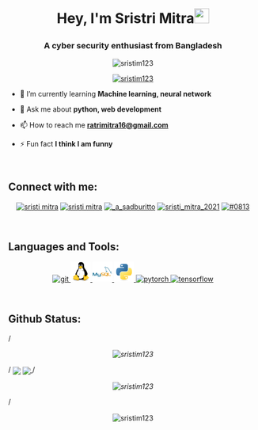 # <p align="center"> Hey, I'm **Sristri Mitra**<img src="https://raw.githubusercontent.com/aemmadi/aemmadi/master/wave.gif" width="30px" height="30px">
<h3 align="center">A cyber security enthusiast from Bangladesh</h3>


<p align="center"> <img src="https://komarev.com/ghpvc/?username=sristim123&label=Profile%20views&color=0e75b6&style=flat" alt="sristim123" /> </p>

<p align="center"> <a href="https://github.com/ryo-ma/github-profile-trophy"><img src="https://github-profile-trophy.vercel.app/?username=sristim123" alt="sristim123" /></a> </p>

- 🌱 I’m currently learning **Machine learning, neural network**

- 💬 Ask me about **python, web development**

- 📫 How to reach me **ratrimitra16@gmail.com**

- ⚡ Fun fact **I think I am funny**



<br />

## Connect with me:
<p align="center">
<a href="https://www.linkedin.com/in/sristi-mitra-3260b11b4/" target="blank"><img align="center" src="https://raw.githubusercontent.com/rahuldkjain/github-profile-readme-generator/master/src/images/icons/Social/linked-in-alt.svg" alt="sristi mitra" height="30" width="40" /></a>
<a href="https://www.facebook.com/profile.php?id=100010432668431" target="blank"><img align="center" src="https://raw.githubusercontent.com/rahuldkjain/github-profile-readme-generator/master/src/images/icons/Social/facebook.svg" alt="sristi mitra" height="30" width="40" /></a>
<a href="https://instagram.com/_a_sadburitto" target="blank"><img align="center" src="https://raw.githubusercontent.com/rahuldkjain/github-profile-readme-generator/master/src/images/icons/Social/instagram.svg" alt="_a_sadburitto" height="30" width="40" /></a>
<a href="https://leetcode.com/sristi_mitra_2021/" target="blank"><img align="center" src="https://raw.githubusercontent.com/rahuldkjain/github-profile-readme-generator/master/src/images/icons/Social/leet-code.svg" alt="sristi_mitra_2021" height="30" width="40" /></a>
<a href="https://discord.gg/#0813" target="blank"><img align="center" src="https://raw.githubusercontent.com/rahuldkjain/github-profile-readme-generator/master/src/images/icons/Social/discord.svg" alt="#0813" height="30" width="40" /></a>
</p>

<br />

## Languages and Tools:

<p align="center"> <a href="https://git-scm.com/" target="_blank" rel="noreferrer"> <img src="https://www.vectorlogo.zone/logos/git-scm/git-scm-icon.svg" alt="git" width="40" height="40"/> </a> <a href="https://www.linux.org/" target="_blank" rel="noreferrer"> <img src="https://raw.githubusercontent.com/devicons/devicon/master/icons/linux/linux-original.svg" alt="linux" width="40" height="40"/> </a> <a href="https://www.mysql.com/" target="_blank" rel="noreferrer"> <img src="https://raw.githubusercontent.com/devicons/devicon/master/icons/mysql/mysql-original-wordmark.svg" alt="mysql" width="40" height="40"/> </a> <a href="https://www.python.org" target="_blank" rel="noreferrer"> <img src="https://raw.githubusercontent.com/devicons/devicon/master/icons/python/python-original.svg" alt="python" width="40" height="40"/> </a> <a href="https://pytorch.org/" target="_blank" rel="noreferrer"> <img src="https://www.vectorlogo.zone/logos/pytorch/pytorch-icon.svg" alt="pytorch" width="40" height="40"/> </a> <a href="https://www.tensorflow.org" target="_blank" rel="noreferrer"> <img src="https://www.vectorlogo.zone/logos/tensorflow/tensorflow-icon.svg" alt="tensorflow" width="40" height="40"/> </a> </p>

<br />

## Github Status:

/*<p align="center"><img align="center" src="https://github-readme-stats.vercel.app/api?username=sristim123&show_icons=true&locale=en" alt="sristim123" /></p>*/
<img align="center" height="170" src="https://github-readme-stats-sigma-five.vercel.app/api/top-langs/?username=sristim123&layout=compact&langs_count=16&theme=dracula"/>
<a href=""><img align="center" src="https://github-readme-stats.vercel.app/api/top-langs/?username=sristim123&theme=react&line_height=40&hide=css"/> </a>
/*<p align="center"><img align="center" src="https://github-readme-stats.vercel.app/api/top-langs?username=sristim123&show_icons=true&locale=en&layout=compact" alt="sristim123" /></p>*/
<p align="center"><img align="center" src="https://github-readme-streak-stats.herokuapp.com/?user=sristim123&" alt="sristim123" /></p>
